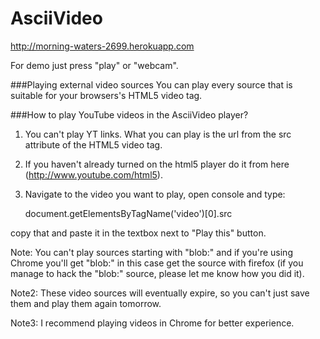 AsciiVideo
======================

http://morning-waters-2699.herokuapp.com

For demo just press "play" or "webcam".

###Playing external video sources
You can play every source that is suitable for your browsers's HTML5 video tag.

###How to play YouTube videos in the AsciiVideo player?

1. You can't play YT links. What you can play is the url from the src attribute of the HTML5 video tag.
2. If you haven't already turned on the html5 player do it from here (http://www.youtube.com/html5).
3. Navigate to the video you want to play, open console and type:

    document.getElementsByTagName('video')[0].src
    
copy that and paste it in the textbox next to "Play this" button.

Note: You can't play sources starting with "blob:" and if you're using Chrome you'll get "blob:" in this case get the source with firefox (if you manage to hack the "blob:" source, please let me know how you did it).

Note2: These video sources will eventually expire, so you can't just save them and play them again tomorrow.

Note3: I recommend playing videos in Chrome for better experience.

